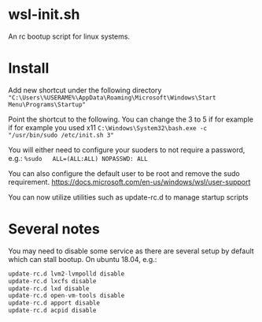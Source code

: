 # wsl-init.sh

An rc bootup script for linux systems.

# Install
Add new shortcut under the following directory
```"C:\Users\%USERAME%\AppData\Roaming\Microsoft\Windows\Start Menu\Programs\Startup"```

Point the shortcut to the following. You can change the 3 to 5 if for example if for example you used x11
```C:\Windows\System32\bash.exe -c "/usr/bin/sudo /etc/init.sh 3"```

You will either need to configure your suoders to not require a password, e.g.:
```%sudo   ALL=(ALL:ALL) NOPASSWD: ALL```

You can also configure the default user to be root and remove the sudo requirement.
https://docs.microsoft.com/en-us/windows/wsl/user-support

You can now utilize utilities such as update-rc.d to manage startup scripts

# Several notes
You may need to disable some service as there are several setup by default which can stall bootup.
On ubuntu 18.04, e.g.:
```update-rc.d lvm2-lvmetad disable
update-rc.d lvm2-lvmpolld disable
update-rc.d lxcfs disable
update-rc.d lxd disable
update-rc.d open-vm-tools disable
update-rc.d apport disable
update-rc.d acpid disable
```
